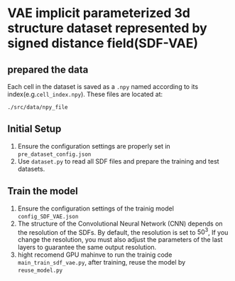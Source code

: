 # VAE implicit parameterized 3d structure dataset represented by signed distance field(SDF-VAE)

## prepared the data
Each cell in the dataset is saved as a  `.npy` named according to its index(e.g.`cell_index.npy`). These files are located at:

```
./src/data/npy_file
```

## Initial Setup
1. Ensure the configuration settings are properly set in `pre_dataset_config.json`
2. Use `dataset.py` to read all SDF files and prepare the training and test datasets.


## Train the model

1. Ensure the configuration settings of the trainig model `config_SDF_VAE.json` 
2. The structure of the Convolutional Neural Network (CNN) depends on the resolution of the SDFs. By default, the resolution is set to $50^3$, If you change the resolution, you must also adjust the parameters of the last layers to guarantee the same output resolution.
3. hight recomend GPU mahinve to run the trainig code `main_train_sdf_vae.py`, after training, reuse the model by `reuse_model.py`



